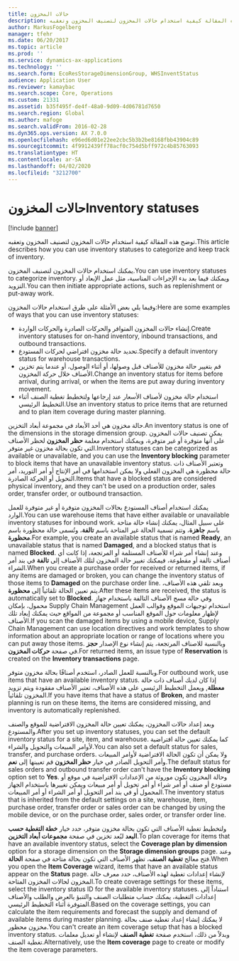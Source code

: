 ```yaml
---
title: حالات المخزون
description: توضح هذه المقالة كيفية استخدام حالات المخزون لتصنيف المخزون وتعقبه.
author: MarkusFogelberg
manager: tfehr
ms.date: 06/20/2017
ms.topic: article
ms.prod: ''
ms.service: dynamics-ax-applications
ms.technology: ''
ms.search.form: EcoResStorageDimensionGroup, WHSInventStatus
audience: Application User
ms.reviewer: kamaybac
ms.search.scope: Core, Operations
ms.custom: 21331
ms.assetid: b35f495f-de4f-48a0-9d09-4d06781d7650
ms.search.region: Global
ms.author: mafoge
ms.search.validFrom: 2016-02-28
ms.dyn365.ops.version: AX 7.0.0
ms.openlocfilehash: e96ed6d01e22ee2cbc5b3b2be8168fbb43904c89
ms.sourcegitcommit: 4f9912439ff78acf0c754d5bff972c4b85763093
ms.translationtype: HT
ms.contentlocale: ar-SA
ms.lasthandoff: 04/02/2020
ms.locfileid: "3212700"
---
```

# <a name="inventory-statuses"></a><span data-ttu-id="90fe7-103">حالات المخزون</span><span class="sxs-lookup"><span data-stu-id="90fe7-103">Inventory statuses</span></span>

[!include [banner](../includes/banner.md)]

<span data-ttu-id="90fe7-104">توضح هذه المقالة كيفية استخدام حالات المخزون لتصنيف المخزون وتعقبه.</span><span class="sxs-lookup"><span data-stu-id="90fe7-104">This article describes how you can use inventory statuses to categorize and keep track of inventory.</span></span>

<span data-ttu-id="90fe7-105">يمكنك استخدام حالات المخزون لتصنيف المخزون.</span><span class="sxs-lookup"><span data-stu-id="90fe7-105">You can use inventory statuses to categorize inventory.</span></span> <span data-ttu-id="90fe7-106">ويمكنك فيما بعد بدء الإجراءات المناسبة، مثل عمل الإبعاد أو التزويد.</span><span class="sxs-lookup"><span data-stu-id="90fe7-106">You can then initiate appropriate actions, such as replenishment or put-away work.</span></span>

<span data-ttu-id="90fe7-107">وفيما يلي بعض الأمثلة على طرق استخدام حالات المخزون:</span><span class="sxs-lookup"><span data-stu-id="90fe7-107">Here are some examples of ways that you can use inventory statuses:</span></span>

-   <span data-ttu-id="90fe7-108">إنشاء حالات المخزون المتوافر والحركات الصادرة والحركات الواردة.</span><span class="sxs-lookup"><span data-stu-id="90fe7-108">Create inventory statuses for on-hand inventory, inbound transactions, and outbound transactions.</span></span>
-   <span data-ttu-id="90fe7-109">تحديد حالة مخزون افتراضي لحركات المستودع.</span><span class="sxs-lookup"><span data-stu-id="90fe7-109">Specify a default inventory status for warehouse transactions.</span></span>
-   <span data-ttu-id="90fe7-110">قم بتغيير حالة مخزون للأصناف قبل وصولها، أو أثناء الوصول، أو عندما يتم تخزين الأصناف خلال حركة المخزون.</span><span class="sxs-lookup"><span data-stu-id="90fe7-110">Change an inventory status for items before arrival, during arrival, or when the items are put away during inventory movement.</span></span>
-   <span data-ttu-id="90fe7-111">استخدام حالة مخزون لأصناف الأسعار عند إرجاعها ولتخطيط تغطية الصنف أثناء التخطيط الرئيسي.</span><span class="sxs-lookup"><span data-stu-id="90fe7-111">Use an inventory status to price items that are returned and to plan item coverage during master planning.</span></span>

<span data-ttu-id="90fe7-112">حالة مخزون هي أحد الأبعاد في مجموعة أبعاد التخزين.</span><span class="sxs-lookup"><span data-stu-id="90fe7-112">An inventory status is one of the dimensions in the storage dimension group.</span></span> <span data-ttu-id="90fe7-113">يمكن تصنيف حالات المخزون على أنها متوفرة أو غير متوفرة، ويمكنك استخدام معلمة **حظر المخزون** لحظر الأصناف التي تكون بحالة مخزون غير متوفر.</span><span class="sxs-lookup"><span data-stu-id="90fe7-113">Inventory statuses can be categorized as available or unavailable, and you can use the **Inventory blocking** parameter to block items that have an unavailable inventory status.</span></span> <span data-ttu-id="90fe7-114">وتعتبر الأصناف ذات حالة محظورة هي المخزون الفعلي ولا يمكن استخدامها في أمر الإنتاج أو أمر التوريد، أمر التحويل أو الحركة الصادرة.</span><span class="sxs-lookup"><span data-stu-id="90fe7-114">Items that have a blocked status are considered physical inventory, and they can't be used on a production order, sales order, transfer order, or outbound transaction.</span></span>

<span data-ttu-id="90fe7-115">يمكنك استخدام أصناف المستودع بحالات المخزون متوفرة أو غير متوفرة للعمل الوارد.</span><span class="sxs-lookup"><span data-stu-id="90fe7-115">You can use warehouse items that have either available or unavailable inventory statuses for inbound work.</span></span> <span data-ttu-id="90fe7-116">على سبيل المثال، يمكنك إنشاء حالة متاحة باسم **جاهزة**، وتتم تسمية الحالة غير المتاحة باسم **تالفة**، وتُسمى حالة محظورة باسم **محظورة**.</span><span class="sxs-lookup"><span data-stu-id="90fe7-116">For example, you create an available status that is named **Ready**, an unavailable status that is named **Damaged**, and a blocked status that is named **Blocked**.</span></span> <span data-ttu-id="90fe7-117">وعند إنشاء أمر شراء للأصناف المستلمة أو المرتجعة، إذا كانت أي أصناف تالفة أو مقطوعة، فيمكنك تغيير حالة المخزون لتلك الأصناف إلى **تالفة** في بند أمر الشراء.</span><span class="sxs-lookup"><span data-stu-id="90fe7-117">When you create a purchase order for received or returned items, if any items are damaged or broken, you can change the inventory status of those items to **Damaged** on the purchase order line.</span></span> <span data-ttu-id="90fe7-118">وبعد تلقي هذه الأصناف، يتم تعيين الحالة تلقائياً إلى **محظورة**.</span><span class="sxs-lookup"><span data-stu-id="90fe7-118">After these items are received, the status is automatically set to **Blocked**.</span></span> <span data-ttu-id="90fe7-119">وفي حالة مسح الأصناف التالفة باستخدام جهاز محمول، بإمكان Supply Chain Management استخدام توجيهات الموقع وقوالب العمل لإظهار معلومات حول الموقع المناسب أو مجموعة من المواقع حيث يمكنك إبعاد تلك الأصناف.</span><span class="sxs-lookup"><span data-stu-id="90fe7-119">If you scan the damaged items by using a mobile device, Supply Chain Management can use location directives and work templates to show information about an appropriate location or range of locations where you can put away those items.</span></span> <span data-ttu-id="90fe7-120">وبالنسبة للاصناف المرتجعة، يتم إنشاء نوع الإصدار **حجز** في صفحة **حركات المخزون**.</span><span class="sxs-lookup"><span data-stu-id="90fe7-120">For returned items, an issue type of **Reservation** is created on the **Inventory transactions** page.</span></span>

<span data-ttu-id="90fe7-121">وبالنسبة للعمل الصادر، استخدم أصنافًا بحالة مخزون متوفر.</span><span class="sxs-lookup"><span data-stu-id="90fe7-121">For outbound work, use items that have an available inventory status.</span></span> <span data-ttu-id="90fe7-122">إذا كان لديك أصناف ذات حالة **معطلة**, ويعمل التخطيط الرئيسي على هذه الأصناف، تعتبر الأصناف مفقودة ويتم تزويد المخزون تلقائياً.</span><span class="sxs-lookup"><span data-stu-id="90fe7-122">If you have items that have a status of **Broken**, and master planning is run on these items, the items are considered missing, and inventory is automatically replenished.</span></span>

<span data-ttu-id="90fe7-123">وبعد إعداد حالات المخزون، يمكنك تعيين حالة المخزون الافتراضية للموقع والصنف والمستودع.</span><span class="sxs-lookup"><span data-stu-id="90fe7-123">After you set up inventory statuses, you can set the default inventory status for a site, item, and warehouse.</span></span> <span data-ttu-id="90fe7-124">كما يمكنك تعيين حالة افتراضية لأوامر المبيعات والتحويل والشراء.</span><span class="sxs-lookup"><span data-stu-id="90fe7-124">You can also set a default status for sales, transfer, and purchase orders.</span></span> <span data-ttu-id="90fe7-125">ولا يمكن أن تكون الحالة الافتراضية لأوامر المبيعات وأمر التحويل الصادر في خيار **حظر المخزون** قم تعيينها إلى **نعم**.</span><span class="sxs-lookup"><span data-stu-id="90fe7-125">The default status for sales orders and outbound transfer order can't have the **Inventory blocking** option set to **Yes**.</span></span> <span data-ttu-id="90fe7-126">وحالة المخزون تكون موروثة من الإعدادات الافتراضية في موقع أو مستودع أو صنف أو أمر شراء أو أمر تحويل أو أمر مبيعات ويمكن تغييرها باستخدام الجهاز المحمول أو في بند أمر التحويل أو أمر الشراء أو أمر المبيعات.</span><span class="sxs-lookup"><span data-stu-id="90fe7-126">The inventory status that is inherited from the default settings on a site, warehouse, item, purchase order, transfer order or sales order can be changed by using the mobile device, or on the purchase order, sales order, or transfer order line.</span></span>

<span data-ttu-id="90fe7-127">ولتخطيط تغطية الأصناف التي تكون بحالة مخزون متوفر، حدد خيار **خطة التغطية حسب البعد** لبُعد تخزين في صفحة **مجموعات أبعاد التخزين**.</span><span class="sxs-lookup"><span data-stu-id="90fe7-127">To plan coverage for items that have an available inventory status, select the **Coverage plan by dimension** option for a storage dimension on the **Storage dimension groups** page.</span></span> <span data-ttu-id="90fe7-128">وعند فتح معالج **تغطية الصنف**، تظهر الأصناف التي تكون بحالة متاحة في صفحة **الحالة**.</span><span class="sxs-lookup"><span data-stu-id="90fe7-128">When you open the **Item Coverage** wizard, items that have an available status appear on the **Status** page.</span></span> <span data-ttu-id="90fe7-129">لإنشاء إعدادات تغطية لهذه الأصناف، حدد معرف حالة المخزون لحالات المخزون المتاحة.</span><span class="sxs-lookup"><span data-stu-id="90fe7-129">To create coverage settings for these items, select the inventory status ID for the available inventory statuses.</span></span> <span data-ttu-id="90fe7-130">استناداً إلى إعدادات التغطية، يمكنك حساب متطلبات الصنف والتنبؤ بالعرض والطلب والأصناف المتوفرة أثناء التخطيط الرئيسي.</span><span class="sxs-lookup"><span data-stu-id="90fe7-130">Based on the coverage settings, you can calculate the item requirements and forecast the supply and demand of available items during master planning.</span></span> <span data-ttu-id="90fe7-131">لا يمكنك إنشاء إعداد تغطية صنف بحالة مخزون محظور.</span><span class="sxs-lookup"><span data-stu-id="90fe7-131">You can't create an item coverage setup that has a blocked inventory status.</span></span> <span data-ttu-id="90fe7-132">وبدلاً من ذلك، استخدم صفحة **تغطية الصنف** لإنشاء أو تعديل معلمات تغطية الصنف.</span><span class="sxs-lookup"><span data-stu-id="90fe7-132">Alternatively, use the **Item coverage** page to create or modify the item coverage parameters.</span></span>
